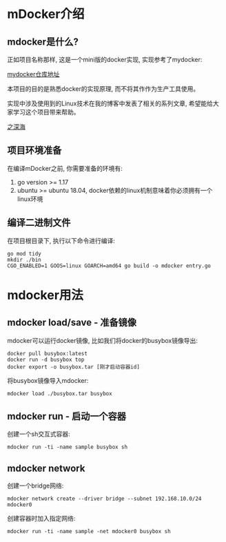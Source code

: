 # mDocker介绍

## mdocker是什么?

正如项目名称那样, 这是一个mini版的docker实现, 实现参考了mydocker:

[mydocker仓库地址](https://github.com/xianlubird/mydocker)

本项目的目的是熟悉docker的实现原理, 而不将其作作为生产工具使用。

实现中涉及使用到的Linux技术在我的博客中发表了相关的系列文章, 希望能给大家学习这个项目带来帮助。

[之深海](http://toseafloor.xyz)

## 项目环境准备

在编译mDocker之前, 你需要准备的环境有:

1. go version >= 1.17
2. ubuntu >= ubuntu 18.04, docker依赖的linux机制意味着你必须拥有一个linux环境


## 编译二进制文件

在项目根目录下, 执行以下命令进行编译:
```shell
go mod tidy
mkdir ./bin
CGO_ENABLED=1 GOOS=linux GOARCH=amd64 go build -o mdocker entry.go
```


# mdocker用法

## mdocker load/save - 准备镜像

mdocker可以运行docker镜像, 比如我们将docker的busybox镜像导出:
```shell
docker pull busybox:latest
docker run -d busybox top
docker export -o busybox.tar [刚才启动容器id] 
```

将busybox镜像导入mdocker:
```shell
mdocker load ./busybox.tar busybox
```

## mdocker run - 启动一个容器

创建一个sh交互式容器:
```shell
mdocker run -ti -name sample busybox sh
```

## mdocker network 

创建一个bridge网络:
```shell
mdocker network create --driver bridge --subnet 192.168.10.0/24 mdocker0
```
创建容器时加入指定网络:
```shell
mdocker run -ti -name sample -net mdocker0 busybox sh
```